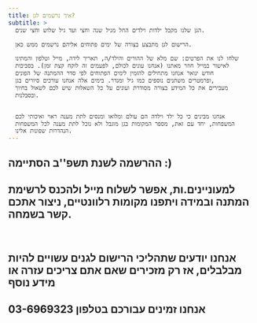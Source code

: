 ```yaml
---
title: איך נרשמים לגן?
subtitle: >
  הגן שלנו מקבל ילדות וילדים החל מגיל שנה וחצי ועד גיל שלוש וחצי שנים. 

  הרישום לגן מתבצע בצורה של ימים פתוחים אליהם נרשמים ממש כאן. 

  שלחו לנו את הפרטים: שם מלא של ההורים והילד/ה, תאריך לידה, מייל וטלפון והמתינו
  לאישור במייל חוזר מאתנו (אנחנו עונים לכולם, לפעמים זה לוקח קצת זמן). בסביבות
  חודש ינואר אנחנו מתחילים להזמין לימים הפתוחים לפי סדר ההמתנה של הפונים
  ופרמטרים משתנים נוספים כמו גיל ומגדר. בימים אלה אנחנו עורכים סיורים בגן,
  מעבירים את כל המידע בצורה מסודרת ועונים על כל השאלות שיש לכם לשאול בחיוך
  ובסבלנות. 


  אנחנו מבינים כי כל ילד וילדה הם עולם ומלואו ומנסים לתת מענה ראוי ואיכותי לכם
  המשפחות, יחד עם זאת, מספר המקומות בגן מוגבל ולא נוכל לתת מענה לכל המשפחות
  הנהדרות שפונות אלינו.
---
```

## ההרשמה לשנת תשפ''ב הסתיימה :)

## למעוניינים.ות, אפשר לשלוח מייל ולהכנס לרשימת המתנה ובמידה ויתפנו מקומות רלוונטיים, ניצור אתכם קשר בשמחה.

<br>

## אנחנו יודעים שתהליכי הרישום לגנים עשויים להיות מבלבלים, אז רק מזכירים שאם אתם צריכים עזרה או מידע נוסף

## אנחנו זמינים עבורכם בטלפון 03-6969323
